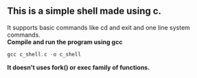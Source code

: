 ## This is a simple shell made using c.

It supports basic commands like cd and exit and one line system commands. <br />
**Compile and run the program using gcc** <br />

```c
gcc c_shell.c -o c_shell
```

**It doesn't uses fork() or exec family of functions.**
